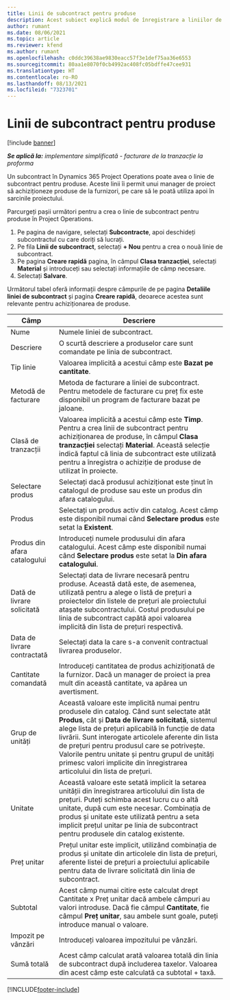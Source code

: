 ```yaml
---
title: Linii de subcontract pentru produse
description: Acest subiect explică modul de înregistrare a liniilor de subcontract pentru produse și utilizarea diferitelor câmpuri pentru înregistrarea achizițiilor de produse de la furnizori.
author: rumant
ms.date: 08/06/2021
ms.topic: article
ms.reviewer: kfend
ms.author: rumant
ms.openlocfilehash: c0ddc39638ae9830eacc57f3e1def75aa36e6553
ms.sourcegitcommit: 80aa1e8070f0cb4992ac408fc05bdffe47cee931
ms.translationtype: HT
ms.contentlocale: ro-RO
ms.lasthandoff: 08/13/2021
ms.locfileid: "7323701"
---
```

# <a name="subcontract-lines-for-products"></a>Linii de subcontract pentru produse

[!include [banner](../../includes/dataverse-preview.md)]

_**Se aplică la:** implementare simplificată - facturare de la tranzacție la proforma_

Un subcontract în Dynamics 365 Project Operations poate avea o linie de subcontract pentru produse. Aceste linii îi permit unui manager de proiect să achiziționeze produse de la furnizori, pe care să le poată utiliza apoi în sarcinile proiectului.

Parcurgeți pașii următori pentru a crea o linie de subcontract pentru produse în Project Operations.

1. Pe pagina de navigare, selectați **Subcontracte**, apoi deschideți subcontractul cu care doriți să lucrați. 
2. Pe fila **Linii de subcontract**, selectați **+ Nou** pentru a crea o nouă linie de subcontract.
3. Pe pagina **Creare rapidă** pagina, în câmpul **Clasa tranzacției**, selectați **Material** și introduceți sau selectați informațiile de câmp necesare. 
4. Selectați **Salvare**.

Următorul tabel oferă informații despre câmpurile de pe pagina **Detaliile liniei de subcontract** și pagina **Creare rapidă**, deoarece acestea sunt relevante pentru achiziționarea de produse.

| Câmp | Descriere |
| ----- | ----------- |
| Nume | Numele liniei de subcontract. |
| Descriere | O scurtă descriere a produselor care sunt comandate pe linia de subcontract. |
| Tip linie | Valoarea implicită a acestui câmp este **Bazat pe cantitate**. |
| Metodă de facturare |  Metoda de facturare a liniei de subcontract. Pentru metodele de facturare cu preț fix este disponibil un program de facturare bazat pe jaloane. |
| Clasă de tranzacții | Valoarea implicită a acestui câmp este **Timp**. Pentru a crea linii de subcontract pentru achiziționarea de produse, în câmpul **Clasa tranzacției** selectați **Material**. Această selecție indică faptul că linia de subcontract este utilizată pentru a înregistra o achiziție de produse de utilizat în proiecte. |
| Selectare produs | Selectați dacă produsul achiziționat este ținut în catalogul de produse sau este un produs din afara catalogului. |
| Produs | Selectați un produs activ din catalog. Acest câmp este disponibil numai când **Selectare produs** este setat la **Existent**. |
| Produs din afara catalogului | Introduceți numele produsului din afara catalogului. Acest câmp este disponibil numai când **Selectare produs** este setat la **Din afara catalogului**.  |
| Dată de livrare solicitată | Selectați data de livrare necesară pentru produse. Această dată este, de asemenea, utilizată pentru a alege o listă de prețuri a proiectelor din listele de prețuri ale proiectului atașate subcontractului. Costul produsului pe linia de subcontract capătă apoi valoarea implicită din lista de prețuri respectivă. |
| Data de livrare contractată | Selectați data la care s-a convenit contractual livrarea produselor.  |
| Cantitate comandată | Introduceți cantitatea de produs achiziționată de la furnizor. Dacă un manager de proiect ia prea mult din această cantitate, va apărea un avertisment. |
| Grup de unități | Această valoare este implicită numai pentru produsele din catalog. Când sunt selectate atât **Produs**, cât și **Data de livrare solicitată**, sistemul alege lista de prețuri aplicabilă în funcție de data livrării. Sunt interogate articolele aferente din lista de prețuri pentru produsul care se potrivește. Valorile pentru unitate și pentru grupul de unități primesc valori implicite din înregistrarea articolului din lista de prețuri. |
| Unitate | Această valoare este setată implicit la setarea unității din înregistrarea articolului din lista de prețuri. Puteți schimba acest lucru cu o altă unitate, după cum este necesar. Combinația de produs și unitate este utilizată pentru a seta implicit prețul unitar pe linia de subcontract pentru produsele din catalog existente. |
| Preț unitar | Prețul unitar este implicit, utilizând combinația de produs și unitate din articolele din lista de prețuri, aferente listei de prețuri a proiectului aplicabile pentru data de livrare solicitată din linia de subcontract.  |
| Subtotal | Acest câmp numai citire este calculat drept Cantitate x Preț unitar dacă ambele câmpuri au valori introduse. Dacă fie câmpul **Cantitate**, fie câmpul **Preț unitar**, sau ambele sunt goale, puteți introduce manual o valoare.  |
| Impozit pe vânzări | Introduceți valoarea impozitului pe vânzări. |
| Sumă totală | Acest câmp calculat arată valoarea totală din linia de subcontract după includerea taxelor. Valoarea din acest câmp este calculată ca subtotal + taxă. |


[!INCLUDE[footer-include](../../includes/footer-banner.md)]
